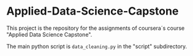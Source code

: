 # Applied-Data-Science-Capstone
This project is the repository for the assignments of coursera´s course "Applied Data Science Capstone".

The main python script is `data_cleaning.py` in the "script" subdirectory.
